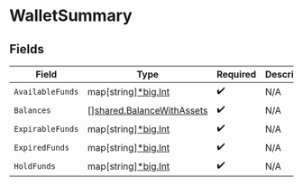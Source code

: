 # WalletSummary


## Fields

| Field                                                                         | Type                                                                          | Required                                                                      | Description                                                                   |
| ----------------------------------------------------------------------------- | ----------------------------------------------------------------------------- | ----------------------------------------------------------------------------- | ----------------------------------------------------------------------------- |
| `AvailableFunds`                                                              | map[string][*big.Int](https://pkg.go.dev/math/big#Int)                        | :heavy_check_mark:                                                            | N/A                                                                           |
| `Balances`                                                                    | [][shared.BalanceWithAssets](../../../pkg/models/shared/balancewithassets.md) | :heavy_check_mark:                                                            | N/A                                                                           |
| `ExpirableFunds`                                                              | map[string][*big.Int](https://pkg.go.dev/math/big#Int)                        | :heavy_check_mark:                                                            | N/A                                                                           |
| `ExpiredFunds`                                                                | map[string][*big.Int](https://pkg.go.dev/math/big#Int)                        | :heavy_check_mark:                                                            | N/A                                                                           |
| `HoldFunds`                                                                   | map[string][*big.Int](https://pkg.go.dev/math/big#Int)                        | :heavy_check_mark:                                                            | N/A                                                                           |